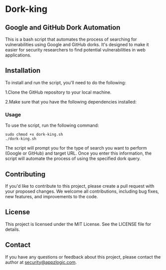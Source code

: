 # Dork-king

## Google and GitHub Dork Automation

This is a bash script that automates the process of searching for vulnerabilities using Google and GitHub dorks. It's designed to make it easier for security researchers to find potential vulnerabilities in web applications.

## Installation

To install and run the script, you'll need to do the following:

1.Clone the GitHub repository to your local machine.

2.Make sure that you have the following dependencies installed:

### Usage

To use the script, run the following command:

``` 
sudo chmod +x dork-king.sh
./dork-king.sh
```

The script will prompt you for the type of search you want to perform (Google or GitHub) and target URL. Once you enter this information, the script will automate the process of using the specified dork query.

## Contributing

If you'd like to contribute to this project, please create a pull request with your proposed changes. We welcome all contributions, including bug fixes, new features, and improvements to the code.

## License

This project is licensed under the MIT License. See the LICENSE file for details.

## Contact

If you have any questions or feedback about this project, please contact the author at security@appzlogic.com.
